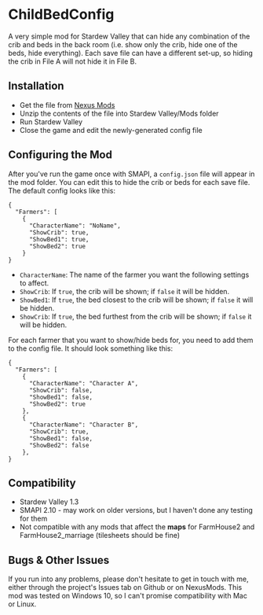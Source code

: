 # ChildBedConfig
<p>A very simple mod for Stardew Valley that can hide any combination of the crib and beds in the back room (i.e. show only the crib, hide one of the beds, hide everything).  Each save file can have a different set-up, so hiding the crib in File A will not hide it in File B.</p>

## Installation
* Get the file from <a href="https://www.nexusmods.com/stardewvalley/mods/3540">Nexus Mods</a>
* Unzip the contents of the file into Stardew Valley/Mods folder
* Run Stardew Valley
* Close the game and edit the newly-generated config file

## Configuring the Mod
After you've run the game once with SMAPI, a `config.json` file will appear in the mod folder.  You can edit this to hide the crib or beds for each save file.  The default config looks like this:

```
{
  "Farmers": [
    {
      "CharacterName": "NoName",
      "ShowCrib": true,
      "ShowBed1": true,
      "ShowBed2": true
    }
}
```

* `CharacterName`: The name of the farmer you want the following settings to affect.
* `ShowCrib`: If `true`, the crib will be shown; if `false` it will be hidden.
* `ShowBed1`: If `true`, the bed closest to the crib will be shown; if `false` it will be hidden.
* `ShowCrib`: If `true`, the bed furthest from the crib will be shown; if `false` it will be hidden.

For each farmer that you want to show/hide beds for, you need to add them to the config file.  It should look something like this:
```
{
  "Farmers": [
    {
      "CharacterName": "Character A",
      "ShowCrib": false,
      "ShowBed1": false,
      "ShowBed2": true
    },
    {
      "CharacterName": "Character B",
      "ShowCrib": true,
      "ShowBed1": false,
      "ShowBed2": false
    },
}
```

## Compatibility
* Stardew Valley 1.3
* SMAPI 2.10 - may work on older versions, but I haven't done any testing for them
* Not compatible with any mods that affect the <b>maps</b> for FarmHouse2 and FarmHouse2_marriage (tilesheets should be fine)

## Bugs & Other Issues
If you run into any problems, please don't hesitate to get in touch with me, either through the project's Issues tab on Github or on NexusMods.  This mod was tested on Windows 10, so I can't promise compatibility with Mac or Linux.
